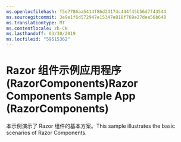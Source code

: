 ```yaml
---
ms.openlocfilehash: f5e7786aa5414f86d24174c444f45b56d7f43544
ms.sourcegitcommit: 3e9e1f6d572947e15347e818f769e27dea56b648
ms.translationtype: MT
ms.contentlocale: zh-CN
ms.lasthandoff: 03/30/2019
ms.locfileid: "59515362"
---
```

# <a name="razor-components-sample-app-razorcomponents"></a><span data-ttu-id="08dd4-101">Razor 组件示例应用程序 (RazorComponents)</span><span class="sxs-lookup"><span data-stu-id="08dd4-101">Razor Components Sample App (RazorComponents)</span></span>

<span data-ttu-id="08dd4-102">本示例演示了 Razor 组件的基本方案。</span><span class="sxs-lookup"><span data-stu-id="08dd4-102">This sample illustrates the basic scenarios of Razor Components.</span></span>
